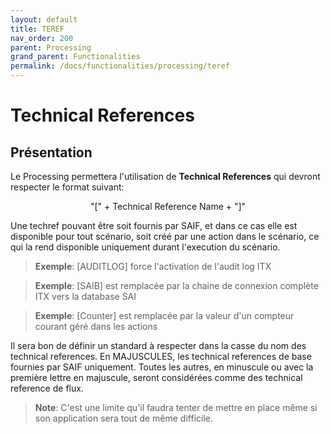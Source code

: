 ```yaml
---
layout: default
title: TEREF
nav_order: 200
parent: Processing
grand_parent: Functionalities
permalink: /docs/functionalities/processing/teref
---
```



# Technical References

## Présentation


Le Processing permettera l'utilisation de **Technical References** qui devront respecter le format suivant:

<div align="center">"[" + Technical Reference Name + "]"</div>

Une techref pouvant être soit fournis par SAIF, et dans ce cas elle est disponible pour tout scénario, soit créé par une action dans le scénario, ce qui la rend disponible uniquement durant l'execution du scénario.

>**Exemple**: [AUDITLOG] force l'activation de l'audit log ITX

>**Exemple**: [SAIB] est remplacée par la chaine de connexion complète ITX vers la database SAI

>**Exemple**: [Counter] est remplacée par la valeur d'un compteur courant géré dans les actions


Il sera bon de définir un standard à respecter dans la casse du nom des technical references.
En MAJUSCULES, les technical references de base fournies par SAIF uniquement.
Toutes les autres, en minuscule ou avec la première lettre en majuscule, seront considérées comme des technical reference de flux.

>**Note**: C'est une limite qu'il faudra tenter de mettre en place même si son application sera tout de même difficile.
